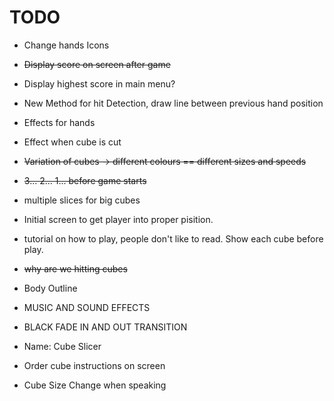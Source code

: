 # TODO

- Change hands Icons
- ~~Display score on screen after game~~
- Display highest score in main menu?
- New Method for hit Detection, draw line between previous hand position
- Effects for hands
- Effect when cube is cut
- ~~Variation of cubes -> different colours == different sizes and speeds~~
- ~~3... 2... 1... before game starts~~
- multiple slices for big cubes
- Initial screen to get player into proper pisition.
- tutorial on how to play, people don't like to read. Show each cube before play.
- ~~why are we hitting cubes~~
- Body Outline
- MUSIC AND SOUND EFFECTS
- BLACK FADE IN AND OUT TRANSITION

- Name: Cube Slicer
- Order cube instructions on screen
- Cube Size Change when speaking
